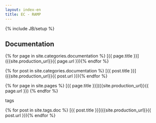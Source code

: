 ```yaml
---
layout: index-en
title: EC - RAMP
---
```

{% include JB/setup %}

## Documentation

{% for page in site.categories.documentation %}
[{{ page.title }}]({{site.production_url}}{{ page.url }}){% endfor %}

{% for post in site.categories.documentation %}
[{{ post.title }}]({{site.production_url}}{{ post.url }}){% endfor %}

{% for page in site.pages %}
[{{ page.title }}]({{site.production_url}}{{ page.url }})
{% endfor %}

tags

{% for post in site.tags.doc %}
[{{ post.title }}]({{site.production_url}}{{ post.url }}){% endfor %}


